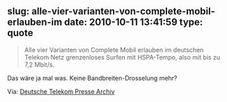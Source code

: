 slug: alle-vier-varianten-von-complete-mobil-erlauben-im
date: 2010-10-11 13:41:59
type: quote
---

> Alle vier Varianten von Complete Mobil erlauben im deutschen Telekom Netz grenzenloses Surfen mit HSPA-Tempo, also mit bis zu 7,2 Mbit/s.

Das wäre ja mal was. Keine Bandbreiten-Drosselung mehr? 

 Via: [Deutsche Telekom Presse Archiv](http://www.telekom.com/dtag/cms/content/dt/de/595698?archivArticleID=931702)

